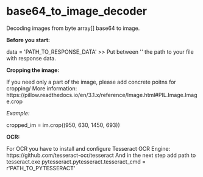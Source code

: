 # base64_to_image_decoder
Decoding images from byte array[] base64 to image. 

<b>Before you start:</b>
<p>data = 'PATH_TO_RESPONSE_DATA' >> Put between '' the path to your file with response data. </p>

<b>Cropping the image:</b>
<p>If you need only a part of the image, please add concrete poitns for cropping/
More information:  https://pillow.readthedocs.io/en/3.1.x/reference/Image.html#PIL.Image.Image.crop</p>
<p><i>Example: </i></p>
<p>cropped_im = im.crop((950, 630, 1450, 693))</p>

<b>OCR:</b>
<p>For OCR you have to install and configure Tesseract OCR Engine: https://github.com/tesseract-ocr/tesseract
And in the next step add path to tesseract.exe
pytesseract.pytesseract.tesseract_cmd = r'PATH_TO_PYTESSERACT'</p>

